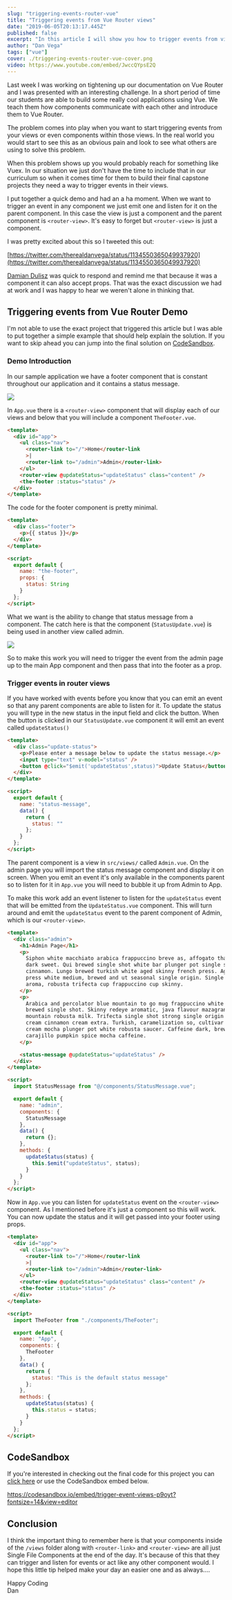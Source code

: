 ```yaml
---
slug: "triggering-events-router-vue"
title: "Triggering events from Vue Router views"
date: "2019-06-05T20:13:17.445Z"
published: false
excerpt: "In this article I will show you how to trigger events from views using the Router View component."
author: "Dan Vega"
tags: ["vue"]
cover: ./triggering-events-router-vue-cover.png
video: https://www.youtube.com/embed/JwccQYpsE2Q
---
```


Last week I was working on tightening up our documentation on Vue Router and I was presented with an interesting challenge. In a short period of time our students are able to build some really cool applications using Vue. We teach them how components communicate with each other and introduce them to Vue Router.

The problem comes into play when you want to start triggering events from your views or even components within those views. In the real world you would start to see this as an obvious pain and look to see what others are using to solve this problem.

When this problem shows up you would probably reach for something like Vuex. In our situation we just don't have the time to include that in our curriculum so when it comes time for them to build their final capstone projects they need a way to trigger events in their views.

I put together a quick demo and had an a ha moment. When we want to trigger an event in any component we just emit one and listen for it on the parent component. In this case the view is just a component and the parent component is `<router-view>`. It's easy to forget but `<router-view>` is just a component.

I was pretty excited about this so I tweeted this out:

[https://twitter.com/therealdanvega/status/1134550365049937920](https://twitter.com/therealdanvega/status/1134550365049937920)

[Damian Dulisz](https://twitter.com/DamianDulisz) was quick to respond and remind me that because it was a component it can also accept props. That was the exact discussion we had at work and I was happy to hear we weren't alone in thinking that.

## Triggering events from Vue Router Demo

I'm not able to use the exact project that triggered this article but I was able to put together a simple example that should help explain the solution. If you want to skip ahead you can jump into the final solution on [CodeSandbox](https://codesandbox.io/s/trigger-event-views-p9oyt?fontsize=14).

### Demo Introduction

In our sample application we have a footer component that is constant throughout our application and it contains a status message.

![](./2019-06-05_12-13-15-1bacd64d-69d7-48c7-a7ac-b90cc67baea5.png)

In `App.vue` there is a `<router-view>` component that will display each of our views and below that you will include a component `TheFooter.vue`.

```html
<template>
  <div id="app">
    <ul class="nav">
      <router-link to="/">Home</router-link
      >|
      <router-link to="/admin">Admin</router-link>
    </ul>
    <router-view @updateStatus="updateStatus" class="content" />
    <the-footer :status="status" />
  </div>
</template>
```

The code for the footer component is pretty minimal.

```html
<template>
  <div class="footer">
    <p>{{ status }}</p>
  </div>
</template>

<script>
  export default {
    name: "the-footer",
    props: {
      status: String
    }
  };
</script>
```

What we want is the ability to change that status message from a component. The catch here is that the component (`StatusUpdate.vue`) is being used in another view called admin.

![](./2019-06-05_12-15-38-7d19d6b2-654c-4187-8d61-fa1a6b4f88aa.png)

So to make this work you will need to trigger the event from the admin page up to the main App component and then pass that into the footer as a prop.

### Trigger events in router views

If you have worked with events before you know that you can emit an event so that any parent components are able to listen for it. To update the status you will type in the new status in the input field and click the button. When the button is clicked in our `StatusUpdate.vue` component it will emit an event called `updateStatus()`

```html
<template>
  <div class="update-status">
    <p>Please enter a message below to update the status message.</p>
    <input type="text" v-model="status" />
    <button @click="$emit('updateStatus',status)">Update Status</button>
  </div>
</template>

<script>
  export default {
    name: "status-message",
    data() {
      return {
        status: ""
      };
    }
  };
</script>
```

The parent component is a view in `src/views/` called `Admin.vue`. On the admin page you will import the status message component and display it on screen. When you emit an event it's only available in the components parent so to listen for it in `App.vue` you will need to bubble it up from Admin to App.

To make this work add an event listener to listen for the `updateStatus` event that will be emitted from the `UpdateStatus.vue` component. This will turn around and emit the `updateStatus` event to the parent component of Admin, which is our `<router-view>`.

```html
<template>
  <div class="admin">
    <h1>Admin Page</h1>
    <p>
      Siphon white macchiato arabica frappuccino breve as, affogato that acerbic
      dark sweet. Qui brewed single shot white bar plunger pot single shot
      cinnamon. Lungo brewed turkish white aged skinny french press. Aged french
      press white medium, brewed and ut seasonal single origin. Single origin,
      aroma, robusta trifecta cup frappuccino cup skinny.
    </p>
    <p>
      Arabica and percolator blue mountain to go mug frappuccino white medium
      brewed single shot. Skinny redeye aromatic, java flavour mazagran blue
      mountain robusta milk. Trifecta single shot strong single origin caffeine
      cream cinnamon cream extra. Turkish, caramelization so, cultivar brewed,
      cream mocha plunger pot white robusta saucer. Caffeine dark, brewed
      carajillo pumpkin spice mocha caffeine.
    </p>

    <status-message @updateStatus="updateStatus" />
  </div>
</template>

<script>
  import StatusMessage from "@/components/StatusMessage.vue";

  export default {
    name: "admin",
    components: {
      StatusMessage
    },
    data() {
      return {};
    },
    methods: {
      updateStatus(status) {
        this.$emit("updateStatus", status);
      }
    }
  };
</script>
```

Now in `App.vue` you can listen for `updateStatus` event on the `<router-view>` component. As I mentioned before it's just a component so this will work. You can now update the status and it will get passed into your footer using props.

```html
<template>
  <div id="app">
    <ul class="nav">
      <router-link to="/">Home</router-link
      >|
      <router-link to="/admin">Admin</router-link>
    </ul>
    <router-view @updateStatus="updateStatus" class="content" />
    <the-footer :status="status" />
  </div>
</template>

<script>
  import TheFooter from "./components/TheFooter";

  export default {
    name: "App",
    components: {
      TheFooter
    },
    data() {
      return {
        status: "This is the default status message"
      };
    },
    methods: {
      updateStatus(status) {
        this.status = status;
      }
    }
  };
</script>
```

## CodeSandbox

If you're interested in checking out the final code for this project you can [click here](https://codesandbox.io/s/trigger-event-views-p9oyt?fontsize=14) or use the CodeSandbox embed below.

https://codesandbox.io/embed/trigger-event-views-p9oyt?fontsize=14&view=editor

## Conclusion

I think the important thing to remember here is that your components inside of the `/views` folder along with `<router-link>` and `<router-view>` are all just Single File Components at the end of the day. It's because of this that they can trigger and listen for events or act like any other component would. I hope this little tip helped make your day an easier one and as always....

Happy Coding<br/>
Dan
